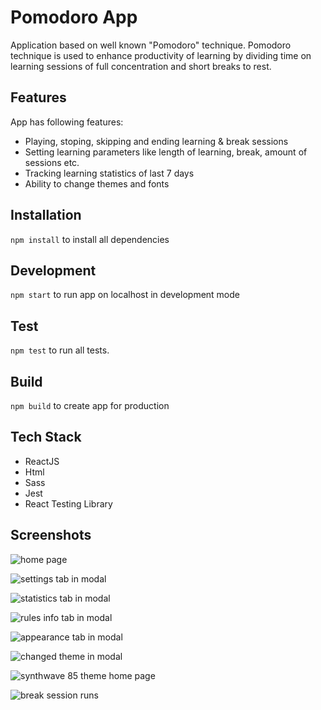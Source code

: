 # Pomodoro App

Application based on well known "Pomodoro" technique. Pomodoro technique is used to enhance productivity of learning by dividing time on learning sessions of full concentration and short breaks to rest. 

## Features

App has following features:

- Playing, stoping, skipping and ending learning & break sessions
- Setting learning parameters like length of learning, break, amount of sessions etc.
- Tracking learning statistics of last 7 days 
- Ability to change themes and fonts

## Installation

`npm install` to install all dependencies

## Development

`npm start` to run app on localhost in development mode

## Test

`npm test` to run all tests.

## Build

`npm build` to create app for production

## Tech Stack

- ReactJS
- Html
- Sass
- Jest
- React Testing Library

## Screenshots

![home page](https://user-images.githubusercontent.com/74624831/172928817-4e23dc42-bea5-4963-b05e-4e793687c8d2.png)

![settings tab in modal](https://user-images.githubusercontent.com/74624831/172928890-cd9d0724-ff29-42a2-94b4-4f2343ccf0f0.png)

![statistics tab in modal](https://user-images.githubusercontent.com/74624831/172928441-12dcc311-ead6-4922-94a8-a62e0c488442.png)

![rules info tab in modal](https://user-images.githubusercontent.com/74624831/172928950-b6ea8db3-b42f-4228-bd8b-4b5dfb4a0a9f.png)

![appearance tab in modal](https://user-images.githubusercontent.com/74624831/172929001-478fb0b0-5a42-4784-8ce1-b25f816b0b49.png)

![changed theme in modal](https://user-images.githubusercontent.com/74624831/172929069-11bfad8d-c34b-45a6-9fdf-a219f1daaf03.png)

![synthwave 85 theme home page](https://user-images.githubusercontent.com/74624831/172929142-b7f5566b-2ce3-4076-b1f0-26d34dc8ccfc.png)

![break session runs](https://user-images.githubusercontent.com/74624831/172929344-1722dbcf-c44d-4f41-98d3-1e119ac6e012.png)


